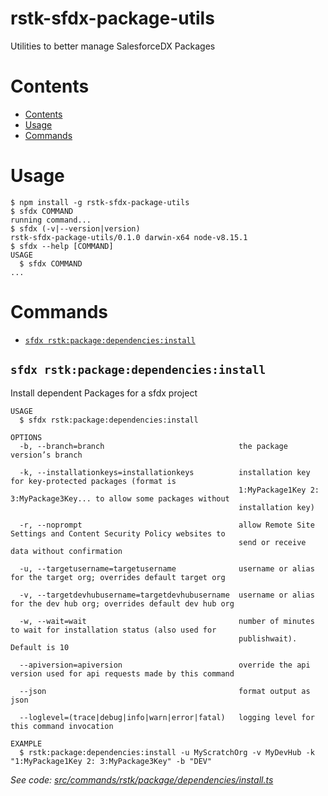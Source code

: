 rstk-sfdx-package-utils
=======================

Utilities to better manage SalesforceDX Packages

# Contents
<!-- toc -->
* [Contents](#contents)
* [Usage](#usage)
* [Commands](#commands)
<!-- tocstop -->

# Usage
<!-- usage -->
```sh-session
$ npm install -g rstk-sfdx-package-utils
$ sfdx COMMAND
running command...
$ sfdx (-v|--version|version)
rstk-sfdx-package-utils/0.1.0 darwin-x64 node-v8.15.1
$ sfdx --help [COMMAND]
USAGE
  $ sfdx COMMAND
...
```
<!-- usagestop -->
# Commands
<!-- commands -->
* [`sfdx rstk:package:dependencies:install`](#sfdx-rstkpackagedependenciesinstall)

## `sfdx rstk:package:dependencies:install`

Install dependent Packages for a sfdx project

```
USAGE
  $ sfdx rstk:package:dependencies:install

OPTIONS
  -b, --branch=branch                              the package version’s branch

  -k, --installationkeys=installationkeys          installation key for key-protected packages (format is
                                                   1:MyPackage1Key 2: 3:MyPackage3Key... to allow some packages without
                                                   installation key)

  -r, --noprompt                                   allow Remote Site Settings and Content Security Policy websites to
                                                   send or receive data without confirmation

  -u, --targetusername=targetusername              username or alias for the target org; overrides default target org

  -v, --targetdevhubusername=targetdevhubusername  username or alias for the dev hub org; overrides default dev hub org

  -w, --wait=wait                                  number of minutes to wait for installation status (also used for
                                                   publishwait). Default is 10

  --apiversion=apiversion                          override the api version used for api requests made by this command

  --json                                           format output as json

  --loglevel=(trace|debug|info|warn|error|fatal)   logging level for this command invocation

EXAMPLE
  $ rstk:package:dependencies:install -u MyScratchOrg -v MyDevHub -k "1:MyPackage1Key 2: 3:MyPackage3Key" -b "DEV"
```

_See code: [src/commands/rstk/package/dependencies/install.ts](https://github.com/RootstockMFG/rstk-sfdx-package-utils/blob/v0.1.0/src/commands/rstk/package/dependencies/install.ts)_
<!-- commandsstop -->
